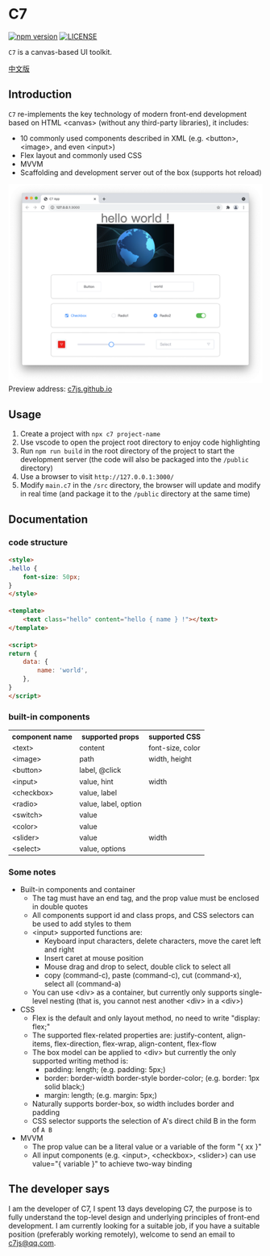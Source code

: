 # C7
[![npm version](https://img.shields.io/npm/v/c7.svg)](https://www.npmjs.com/package/c7)
[![LICENSE](https://img.shields.io/badge/license-Anti%20996-blue.svg)](https://github.com/996icu/996.ICU/blob/master/LICENSE)

`C7` is a canvas-based UI toolkit.

[中文版](./README_CN.md)


## Introduction
`C7` re-implements the key technology of modern front-end development based on HTML &lt;canvas&gt; (without any third-party libraries), it includes:
- 10 commonly used components described in XML (e.g. &lt;button&gt;, &lt;image&gt;, and even &lt;input&gt;)
- Flex layout and commonly used CSS
- MVVM
- Scaffolding and development server out of the box (supports hot reload)
<div style="text-align: center;">
    <img src="./readme.png" style="width: 700px;">
</div>
Preview address: <a href="https://c7js.github.io/" target="_blank">c7js.github.io</a>


## Usage
1. Create a project with `npx c7 project-name`
2. Use vscode to open the project root directory to enjoy code highlighting
3. Run `npm run build` in the root directory of the project to start the development server (the code will also be packaged into the `/public` directory)
4. Use a browser to visit `http://127.0.0.1:3000/`
5. Modify `main.c7` in the `/src` directory, the browser will update and modify in real time (and package it to the `/public` directory at the same time)


## Documentation
### code structure
```html
<style>
.hello {
    font-size: 50px;
}
</style>

<template>
    <text class="hello" content="hello { name } !"></text>
</template>

<script>
return {
    data: {
        name: 'world',
    },
}
</script>
```

### built-in components
<table>
    <tr><th>component name</th><th>supported props</th><th>supported CSS</th></tr>
    <tr><td>&lt;text&gt;</td><td>content</td><td>font-size, color</td></tr>
    <tr><td>&lt;image&gt;</td><td>path</td><td>width, height</td></tr>
    <tr><td>&lt;button&gt;</td><td>label, @click</td><td></td></tr>
    <tr><td>&lt;input&gt;</td><td>value, hint</td><td>width</td></tr>
    <tr><td>&lt;checkbox&gt;</td><td>value, label</td><td></td></tr>
    <tr><td>&lt;radio&gt;</td><td>value, label, option</td><td></td></tr>
    <tr><td>&lt;switch&gt;</td><td>value</td><td></td></tr>
    <tr><td>&lt;color&gt;</td><td>value</td><td></td></tr>
    <tr><td>&lt;slider&gt;</td><td>value</td><td>width</td></tr>
    <tr><td>&lt;select&gt;</td><td>value, options</td><td></td></tr>
</table>

### Some notes
- Built-in components and container
    - The tag must have an end tag, and the prop value must be enclosed in double quotes
    - All components support id and class props, and CSS selectors can be used to add styles to them
    - &lt;input&gt; supported functions are:
        - Keyboard input characters, delete characters, move the caret left and right
        - Insert caret at mouse position
        - Mouse drag and drop to select, double click to select all
        - copy (command-c), paste (command-c), cut (command-x), select all (command-a)
    - You can use &lt;div&gt; as a container, but currently only supports single-level nesting (that is, you cannot nest another &lt;div&gt; in a &lt;div&gt;)
- CSS
    - Flex is the default and only layout method, no need to write "display: flex;"
    - The supported flex-related properties are: justify-content, align-items, flex-direction, flex-wrap, align-content, flex-flow
    - The box model can be applied to &lt;div&gt; but currently the only supported writing method is:
        - padding: length; (e.g. padding: 5px;)
        - border: border-width border-style border-color; (e.g. border: 1px solid black;)
        - margin: length; (e.g. margin: 5px;)
    - Naturally supports border-box, so width includes border and padding
    - CSS selector supports the selection of A's direct child B in the form of `A B`
- MVVM
    - The prop value can be a literal value or a variable of the form "{ xx }"
    - All input components (e.g. &lt;input&gt;, &lt;checkbox&gt;, &lt;slider&gt;) can use value="{ variable }" to achieve two-way binding


## The developer says
I am the developer of C7, I spent 13 days developing C7, the purpose is to fully understand the top-level design and underlying principles of front-end development. I am currently looking for a suitable job, if you have a suitable position (preferably working remotely), welcome to send an email to c7js@qq.com.
